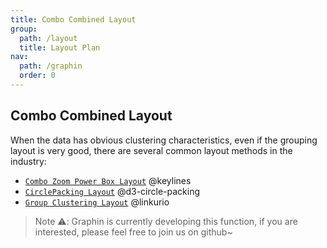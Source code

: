 ```yaml
---
title: Combo Combined Layout
group:
  path: /layout
  title: Layout Plan
nav:
  path: /graphin
  order: 0
---
```


## Combo Combined Layout

When the data has obvious clustering characteristics, even if the grouping layout is very good, there are several common layout methods in the industry:

- [`Combo Zoom Power Box Layout`](https://cambridge-intelligence.com/graph-visualization-rectangular-combos/) @keylines
- [`CirclePacking Layout`](https://observablehq.com/@d3/zoomable-circle-packing) @d3-circle-packing
- [`Group Clustering Layout`](https://doc.linkurio.us/ogma/latest/examples/visual-grouping.html) @linkurio

> Note ⚠️: Graphin is currently developing this function, if you are interested, please feel free to join us on github~

